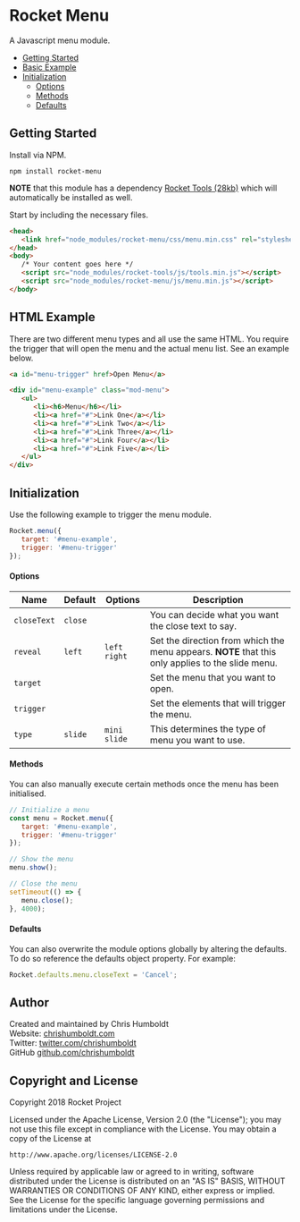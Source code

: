# Rocket Menu
A Javascript menu module.

* [Getting Started](#getting-started)
* [Basic Example](#basic-example)
* [Initialization](#initialization)
	* [Options](#options)
   * [Methods](#methods)
	* [Defaults](#defaults)

## Getting Started
Install via NPM.

```
npm install rocket-menu
```

**NOTE** that this module has a dependency [Rocket Tools (28kb)](https://github.com/chrishumboldt/Rocket-Tools) which will automatically be installed as well.

Start by including the necessary files.

```html
<head>
   <link href="node_modules/rocket-menu/css/menu.min.css" rel="stylesheet" type="text/css">
</head>
<body>
   /* Your content goes here */
   <script src="node_modules/rocket-tools/js/tools.min.js"></script>
   <script src="node_modules/rocket-menu/js/menu.min.js"></script>
</body>
```

## HTML Example
There are two different menu types and all use the same HTML. You require the trigger that will open the menu and the actual menu list. See an example below.

```html
<a id="menu-trigger" href>Open Menu</a>

<div id="menu-example" class="mod-menu">
   <ul>
      <li><h6>Menu</h6></li>
      <li><a href="#">Link One</a></li>
      <li><a href="#">Link Two</a></li>
      <li><a href="#">Link Three</a></li>
      <li><a href="#">Link Four</a></li>
      <li><a href="#">Link Five</a></li>
   </ul>
</div>
```

## Initialization
Use the following example to trigger the menu module.

```js
Rocket.menu({
   target: '#menu-example',
   trigger: '#menu-trigger'
});
```

#### Options
Name | Default | Options | Description
---- | ---- | ---- | ----
`closeText` | `close` | | You can decide what you want the close text to say.
`reveal` | `left` | `left` `right` | Set the direction from which the menu appears. **NOTE** that this only applies to the slide menu.
`target` | | | Set the menu that you want to open.
`trigger` | | | Set the elements that will trigger the menu.
`type` | `slide` | `mini` `slide` | This determines the type of menu you want to use.

#### Methods
You can also manually execute certain methods once the menu has been initialised.

```js
// Initialize a menu
const menu = Rocket.menu({
   target: '#menu-example',
   trigger: '#menu-trigger'
});

// Show the menu
menu.show();

// Close the menu
setTimeout(() => {
   menu.close();
}, 4000);
```

#### Defaults
You can also overwrite the module options globally by altering the defaults. To do so reference the defaults object property. For example:

```js
Rocket.defaults.menu.closeText = 'Cancel';
```

## Author
Created and maintained by Chris Humboldt<br>
Website: <a href="http://chrishumboldt.com/">chrishumboldt.com</a><br>
Twitter: <a href="https://twitter.com/chrishumboldt">twitter.com/chrishumboldt</a><br>
GitHub <a href="https://github.com/chrishumboldt">github.com/chrishumboldt</a><br>

## Copyright and License
Copyright 2018 Rocket Project

Licensed under the Apache License, Version 2.0 (the "License");
you may not use this file except in compliance with the License.
You may obtain a copy of the License at

    http://www.apache.org/licenses/LICENSE-2.0

Unless required by applicable law or agreed to in writing, software
distributed under the License is distributed on an "AS IS" BASIS,
WITHOUT WARRANTIES OR CONDITIONS OF ANY KIND, either express or implied.
See the License for the specific language governing permissions and
limitations under the License.
